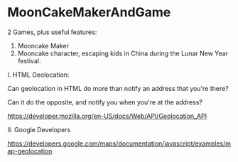# MoonCakeMakerAndGame

2 Games, plus useful features: 

1. Mooncake Maker
2. Mooncake character, escaping kids in China during the Lunar New Year festival. 

I. HTML Geolocation:

Can geolocation in HTML do more than notify an address that you're there? 

Can it do the opposite, and 
notify you when you're at the address? 

https://developer.mozilla.org/en-US/docs/Web/API/Geolocation_API

II. Google Developers

https://developers.google.com/maps/documentation/javascript/examples/map-geolocation